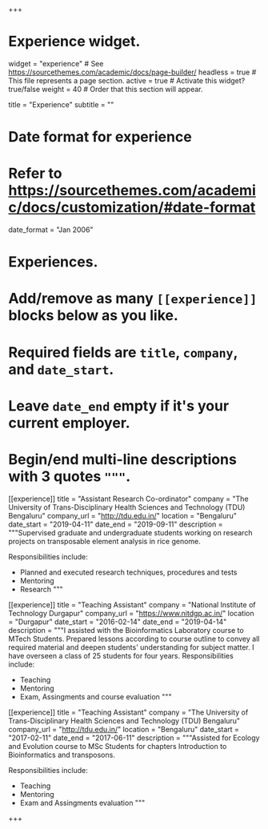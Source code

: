 +++
# Experience widget.
widget = "experience"  # See https://sourcethemes.com/academic/docs/page-builder/
headless = true  # This file represents a page section.
active = true  # Activate this widget? true/false
weight = 40  # Order that this section will appear.

title = "Experience"
subtitle = ""

# Date format for experience
#   Refer to https://sourcethemes.com/academic/docs/customization/#date-format
date_format = "Jan 2006"

# Experiences.
#   Add/remove as many `[[experience]]` blocks below as you like.
#   Required fields are `title`, `company`, and `date_start`.
#   Leave `date_end` empty if it's your current employer.
#   Begin/end multi-line descriptions with 3 quotes `"""`.
[[experience]]
  title = "Assistant Research Co-ordinator"
  company = "The University of Trans-Disciplinary Health Sciences and Technology (TDU) Bengaluru"
  company_url = "http://tdu.edu.in/"
  location = "Bengaluru"
  date_start = "2019-04-11"
  date_end = "2019-09-11"
  description = """Supervised graduate and undergraduate students working on research projects on transposable element analysis in rice genome.
  
  Responsibilities include:
  * Planned and executed research techniques, procedures and tests
  * Mentoring 
  * Research
  """

[[experience]]
  title = "Teaching Assistant"
  company = "National Institute of Technology Durgapur"
  company_url = "https://www.nitdgp.ac.in/"
  location = "Durgapur"
  date_start = "2016-02-14"
  date_end = "2019-04-14"
  description = """I assisted with the Bioinformatics Laboratory course to MTech Students. Prepared lessons according to course outline to convey all required material and deepen students' understanding for subject matter. I have overseen a class of 25 students for four years.
  Responsibilities include:
  
  * Teaching 
  * Mentoring 
  * Exam, Assingments and course evaluation
  """
  
  [[experience]]
  title = "Teaching Assistant"
  company = "The University of Trans-Disciplinary Health Sciences and Technology (TDU) Bengaluru"
  company_url = "http://tdu.edu.in/"
  location = "Bengaluru"
  date_start = "2017-02-11"
  date_end = "2017-06-11"
  description = """Assisted for Ecology and Evolution course to MSc Students for chapters Introduction to Bioinformatics and transposons.
  
  Responsibilities include:
  * Teaching 
  * Mentoring 
  * Exam and Assingments evaluation
  """
  
+++
